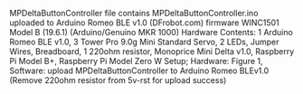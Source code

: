 MPDeltaButtonController file contains MPDeltaButtonController.ino uploaded to Arduino Romeo BLE v1.0 (DFrobot.com) firmware WINC1501 Model B (19.6.1) (Arduino/Genuino MKR 1000)
  Hardware Contents: 1 Arduino Romeo BLE v1.0, 3 Tower Pro 9.0g Mini Standard Servo, 2 LEDs, Jumper Wires, Breadboard, 1 220ohm resistor, Monoprice Mini Delta v1.0, Raspberry Pi Model B+, Raspberry Pi Model Zero W 
  Setup; Hardware: Figure 1, Software: upload MPDeltaButtonController to Arduino Romeo BLEv1.0 (Remove 220ohm resistor from 5v-rst for upload success)
  
